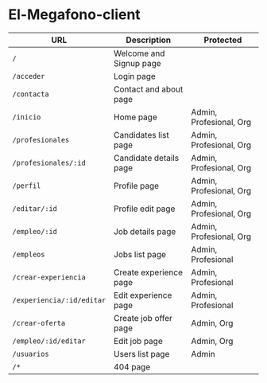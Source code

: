 # El-Megafono-client

| URL                          | Description                                   | Protected             |
| ---------------------------- | --------------------------------------------- | ---------------------- |
| `/`                          | Welcome and Signup page                      |                        |
| `/acceder`                   | Login page                                    |                        |
| `/contacta`                  | Contact and about page                        |                        |
| `/inicio`                    | Home page                                     | Admin, Profesional, Org |
| `/profesionales`             | Candidates list page                          | Admin, Profesional, Org |
| `/profesionales/:id`         | Candidate details page                        | Admin, Profesional, Org |
| `/perfil`                    | Profile page                                  | Admin, Profesional, Org |
| `/editar/:id`                | Profile edit page                             | Admin, Profesional, Org |
| `/empleo/:id`                | Job details page                              | Admin, Profesional, Org |
| `/empleos`                   | Jobs list page                                | Admin, Profesional      |
| `/crear-experiencia`         | Create experience page                        | Admin, Profesional      |
| `/experiencia/:id/editar`    | Edit experience page                          | Admin, Profesional      |
| `/crear-oferta`              | Create job offer page                         | Admin, Org              |
| `/empleo/:id/editar`         | Edit job page                                 | Admin, Org              |
| `/usuarios`                  | Users list page                               | Admin                  |
| `/*`                         | 404 page                                      |                        |
